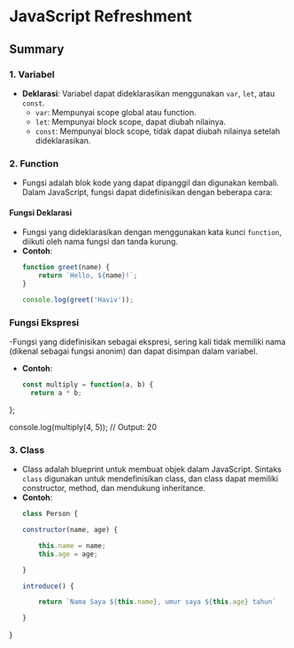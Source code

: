 # JavaScript Refreshment

## Summary

### 1. Variabel
- **Deklarasi**: Variabel dapat dideklarasikan menggunakan `var`, `let`, atau `const`.
  - `var`: Mempunyai scope global atau function.
  - `let`: Mempunyai block scope, dapat diubah nilainya.
  - `const`: Mempunyai block scope, tidak dapat diubah nilainya setelah dideklarasikan.

### 2. Function
- Fungsi adalah blok kode yang dapat dipanggil dan digunakan kembali. Dalam JavaScript, fungsi dapat didefinisikan dengan beberapa cara:

#### Fungsi Deklarasi
- Fungsi yang dideklarasikan dengan menggunakan kata kunci `function`, diikuti oleh nama fungsi dan tanda kurung.
- **Contoh**:
  ```javascript
  function greet(name) {
      return `Hello, ${name}!`;
  }

  console.log(greet('Haviv')); 

### Fungsi Ekspresi
-Fungsi yang didefinisikan sebagai ekspresi, sering kali tidak memiliki nama (dikenal  sebagai fungsi anonim) dan dapat disimpan dalam variabel.
- **Contoh**:
  ```javascript
  const multiply = function(a, b) {
    return a * b;
};

console.log(multiply(4, 5)); // Output: 20

### 3. Class
- Class adalah blueprint untuk membuat objek dalam JavaScript. Sintaks `class` digunakan untuk mendefinisikan class, dan class dapat memiliki constructor, method, dan mendukung inheritance.
- **Contoh**:
  ```javascript
  class Person {

  constructor(name, age) {

      this.name = name;
      this.age = age;

  }

  introduce() {

      return `Nama Saya ${this.name}, umur saya ${this.age} tahun`

  }

}
